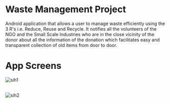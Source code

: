 # Waste Management Project
Android application that allows a user to manage waste efficiently using the 3 R's i.e. Reduce, Reuse and Recycle.
It notifies all the volunteers of the NGO and the Small Scale Industries who are in the close vicinity of the donor about all the  information of the donation which facilitates easy and transparent collection of old items from door to door.<br>

# App Screens<br>
![sih1](https://user-images.githubusercontent.com/32198451/54471342-60452700-47dd-11e9-9ab2-486a3bcf99aa.JPG)<br><br>

![sih2](https://user-images.githubusercontent.com/32198451/54471355-bdd97380-47dd-11e9-9555-de93c286a1e6.JPG)



